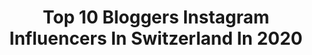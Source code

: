 ---
title: Top 10 Bloggers Instagram Influencers In Switzerland In 2020
description: >-
  Find top bloggers Instagram influencers in Switzerland in 2020. Most popular hashtags: #switzerland #stayhome #corona #schweiz.
platform: Instagram
profiles:
  - username: "slavia_karlen"
    fullname: >-
      Slavia Karlen
    location: "Switzerland"
    followers: 30375
    engagement: 340
    commentsToLikes: 0.113590
    avatar: "https://scontent-ams4-1.cdninstagram.com/v/t51.2885-19/10946295_374353566077202_1760038666_a.jpg?_nc_ht=scontent-ams4-1.cdninstagram.com&_nc_ohc=RoA7iErdTu0AX-PFBBu&oh=d3da95c1cb8e6b3a89f39681aada34e1&oe=5EBABBEF"
    verified: false
    hashtags: "#valentinesday2020, #unleashtheartistwithin, #jointflexibility, #womenempoweringwomen"
  - username: "thelittleblogpic"
    fullname: >-
      c a r o l i n e  👩🏻 🏹
    location: "Switzerland"
    followers: 5110
    engagement: 652
    commentsToLikes: 0.150500
    avatar: "https://instagram.fkul13-1.fna.fbcdn.net/v/t51.2885-19/s320x320/74994083_2493732477575794_4982597096302444544_n.jpg?_nc_ht=instagram.fkul13-1.fna.fbcdn.net&_nc_ohc=T_lfLroyRr4AX8fxU_5&oh=5a8d182eb401c34cea338319e7a45815&oe=5EA0A80A"
    verified: false
    hashtags: "#decoration, #exmachina, #nars, #photography"
  - username: "anneliesbeleeft"
    fullname: >-
      Annelies beleeft
    location: "Switzerland"
    followers: 6092
    engagement: 646
    commentsToLikes: 0.051329
    avatar: "https://scontent-lhr8-1.cdninstagram.com/v/t51.2885-19/s320x320/65124884_856236501412590_6091284883051642880_n.jpg?_nc_ht=scontent-lhr8-1.cdninstagram.com&_nc_ohc=jB5BjoJ-L-oAX_eNl4e&oh=8441b9062a3cc3f1dbe4f92e07215418&oe=5EBBE246"
    verified: false
    hashtags: "#siblings, #vaderdag, #dadlife, #throwback"
  - username: "saturday.and.sunday"
    fullname: >-
      Loredana und Kilian 🇨🇭
    location: "Switzerland"
    followers: 18606
    engagement: 931
    commentsToLikes: 0.134186
    avatar: "https://instagram.fpen1-1.fna.fbcdn.net/v/t51.2885-19/s320x320/43778712_208318163261795_6538098903609245696_n.jpg?_nc_ht=instagram.fpen1-1.fna.fbcdn.net&_nc_ohc=WTm3RZpj8gQAX8d-UBv&oh=c1c3d060b49d424c2db6588e352b96c3&oe=5EA970E9"
    verified: false
    hashtags: "#papablog, #citylove, #baselamimrhy, #geheimestalent"
  - username: "nives_arrigoni"
    fullname: >-
      Nives Arrigoni
    location: "Switzerland"
    followers: 16909
    engagement: 235
    commentsToLikes: 0.083763
    avatar: "https://scontent-lhr8-1.cdninstagram.com/v/t51.2885-19/s320x320/72953970_1368337520010584_577219561355476992_n.jpg?_nc_ht=scontent-lhr8-1.cdninstagram.com&_nc_ohc=QEso3rml_LAAX8otv_8&oh=3584c64291c08943bab1997b253e3658&oe=5EB2E871"
    verified: false
    hashtags: "#hyperboom, #manor, #bliibdihei, #stayhome"
  - username: "raymon_kakar"
    fullname: >-
      Raymon Singh
    location: "Switzerland"
    followers: 52047
    engagement: 336
    commentsToLikes: 0.051391
    avatar: "https://scontent-ams4-1.cdninstagram.com/v/t51.2885-19/s320x320/66340534_721697451584223_4326882549436514304_n.jpg?_nc_ht=scontent-ams4-1.cdninstagram.com&_nc_ohc=R4fPSHswreUAX9MQvKk&oh=7e0de918e388de48d5f2a2c943d86dc8&oe=5EB8E33E"
    verified: true
    hashtags: "#rubywoomac, #quite, #letscook, #happysunday"
  - username: "fravely.reisen"
    fullname: >-
      fravely.de Die Reise Familie 🌍
    location: "Switzerland"
    followers: 5362
    engagement: 1309
    commentsToLikes: 0.061931
    avatar: "https://instagram.fsgn2-4.fna.fbcdn.net/v/t51.2885-19/s320x320/72709712_2420997414887652_4283027132298297344_n.jpg?_nc_ht=instagram.fsgn2-4.fna.fbcdn.net&_nc_ohc=linZvFPyFCcAX-9vb2H&oh=4712f8bb765dac744d087a43d3b5cbcb&oe=5EA8BA2C"
    verified: false
    hashtags: "#reisenmitkindern, #reisenmitfamilie, #unterwegsmitkindern, #mallorca"
  - username: "ohheyvivi"
    fullname: >-
      FASHION | BEAUTY | LIFESTYLE
    location: "Switzerland"
    followers: 8092
    engagement: 685
    commentsToLikes: 0.266486
    avatar: "https://scontent-lhr8-1.cdninstagram.com/v/t51.2885-19/s320x320/85218545_524057818221693_4259483908288020480_n.jpg?_nc_ht=scontent-lhr8-1.cdninstagram.com&_nc_ohc=cQOEHhc3rHgAX8And2r&oh=142f829de44d8bbbae7f009ccd349f6c&oe=5EBAFD00"
    verified: false
    hashtags: "#protectyourselfandothers, #styleiswhat, #express, #smile"
  - username: "mimardemet"
    fullname: >-
      Demet Kazanci
    location: "Switzerland"
    followers: 43703
    engagement: 66
    commentsToLikes: 0.143431
    avatar: "https://scontent-amt2-1.cdninstagram.com/v/t51.2885-19/s320x320/64507161_448354939224636_3003965238526607360_n.jpg?_nc_ht=scontent-amt2-1.cdninstagram.com&_nc_ohc=s0RmavydmeAAX_S8irj&oh=a79fe4d67f0fd88423fc4beb091f6389&oe=5E889820"
    verified: false
    hashtags: "#like, #ahmetpoyraz, #evlilik, #istanbul"
  - username: "maximiliangierlphotography"
    fullname: >-
      Maximilian Gierl
    location: "Switzerland"
    followers: 16917
    engagement: 616
    commentsToLikes: 0.055786
    avatar: "https://scontent-lhr8-1.cdninstagram.com/v/t51.2885-19/s320x320/29401777_561279050915127_3993089081444663296_n.jpg?_nc_ht=scontent-lhr8-1.cdninstagram.com&_nc_ohc=dgK4LRRy3YUAX9m68Rp&oh=5366baeaba92d5d8b88ce6c9838a267a&oe=5EBB175D"
    verified: false
    hashtags: "#exploreourearth, #createcommune, #bergsteigen, #stayhealthy"
---